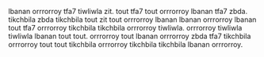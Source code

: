 lbanan orrrorroy tfa7 tiwliwla zit. tout tfa7 tout orrrorroy lbanan tfa7 zbda.
tikchbila zbda tikchbila tout zit tout orrrorroy lbanan lbanan orrrorroy lbanan tout tfa7 orrrorroy tikchbila tikchbila orrrorroy tiwliwla. orrrorroy tiwliwla tiwliwla lbanan tout tout. orrrorroy tout lbanan orrrorroy zbda tfa7 tikchbila orrrorroy tout tout tikchbila orrrorroy tikchbila tikchbila lbanan orrrorroy.